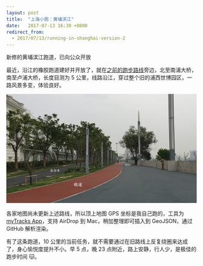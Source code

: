 ```yaml
---
layout: post
title:  "上海小跑：黄埔滨江"
date:   2017-07-13 16:30 +0800
redirect_from:
  - 2017/07/13/running-in-shanghai-version-2
---
```


<script src="https://embed.github.com/view/geojson/placeless/placeless.github.io/master/files/data/running_20170712.geojson?height=420&width=740"></script>

<figcaption>新修的黄埔滨江跑道，已向公众开放</figcaption>

最近，沿江的橡胶跑道建好并开放了，就在[之前的跑步路线](/blog/running-in-shanghai.html#article)旁边，北至南浦大桥，南至卢浦大桥，长度目测为 5 公里，线路沿江，穿过整个旧的浦西世博园区，一路风景多变，体验良好。

![跑道](/files/2017/07/13/tracks.jpg)

各家地图尚未更新上述路线，所以顶上地图 GPS 坐标是我自己跑的，工具为 [myTracks App](https://itunes.apple.com/us/app/mytracks-the-gps-logger/id358697908?mt=8)，支持 AirDrop 到 Mac，稍加整理即可插入到 GeoJSON，通过 GitHub 解析渲染。

有了这条跑道，10 公里的当前任务，就不需要通过在旧路线上反复绕圈来达成了，身心愉悦度提升不小。早 5 点，晚 23 点附近，路上安静，行人少，是极佳的跑步时间 😽。
